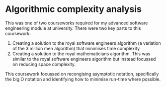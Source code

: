 # Algorithmic complexity analysis

This was one of two courseworks required for my advanced software engineering module at university.
There were two key parts to this coursework:
1) Creating a solution to the royal software engineers algorithm (a variation of the 3 million men algorithm) that minimises time complexity
2) Creating a solution to the royal mathematicians algorithm. This was similar to the royal software engineers algorithm but instead focussed on reducing space complexity.

This coursework focussed on recongising asymptotic notation, specifically the big O notation and identifying how to minimise run-time where possible.
